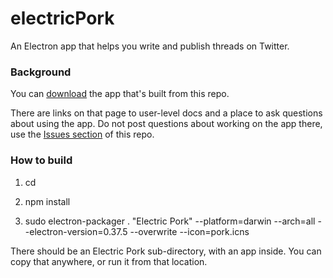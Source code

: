 # electricPork

An Electron app that helps you write and publish threads on Twitter.

### Background

You can <a href="http://pork.io/electric/">download</a> the app that's built from this repo. 

There are links on that page to user-level docs and a place to ask questions about using the app. Do not post questions about working on the app there, use the <a href="https://github.com/scripting/electricPork/issues">Issues section</a> of this repo.

### How to build

1. cd <the directory with the electricPork code>

2. npm install

3. sudo electron-packager . "Electric Pork" --platform=darwin --arch=all --electron-version=0.37.5 --overwrite --icon=pork.icns

There should be an Electric Pork sub-directory, with an app inside. You can copy that anywhere, or run it from that location.

